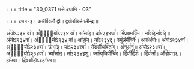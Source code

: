 +++
title = "30_0371 श्रत्ते दधामि - 03"

+++
३७१-३। अत्रेर्विवर्तौ द्वौ॥ द्वयोरत्रिर्जगतीन्द्रः॥

अ꣣योऽ२३४ वा꣥। अ꣣या꣢᳐यो꣣ऽ२३४ वा꣥। श्रा꣤त्ता꣥इ। दा꣡ऽ२३४धा꣯। मि꣥प्रथमा꣤꣯य꣥म। न्य꣤वा꣥इन्य꣤वा꣥इ॥ अ꣣योऽ२३४वा꣥। अ꣣या꣢᳐यो꣣ऽ२३४ वा꣥। आ꣤हा꣥न्। या꣡ऽ२३४द्द। स्यु꣥न्न꣤र्यं꣥विवेः꣤꣯। अपा꣥अ꣤पाः꣥॥ अ꣣योऽ२३४वा꣥। अ꣣या꣢᳐यो꣣ऽ२३४वा꣥। ऊ꣤भा꣥इ। या꣡ऽ२३४त्त्वा꣯। रो꣯द꣥सी꣯धा꣤꣯व꣥ता꣯म्। अ꣤नू꣥अ꣤नू꣥॥ अ꣣योऽ२३४वा꣥। अ꣣या꣢᳐यो꣣ऽ२३४वा꣥। भ्या꣤सा꣥त्। ता꣡ऽ२३४इशु। ष्मा꣥꣯त्पृथिवी꣤꣯चि꣥द। द्रि꣤वो꣥द्रि꣤वाः꣥। द्रि꣤व꣥आ꣤। औ꣥꣯हो꣯वाऽ६। हा꣥उवा॥ द्रि꣢वऔ꣯होऽ३हꣳ꣢ऽ१॥